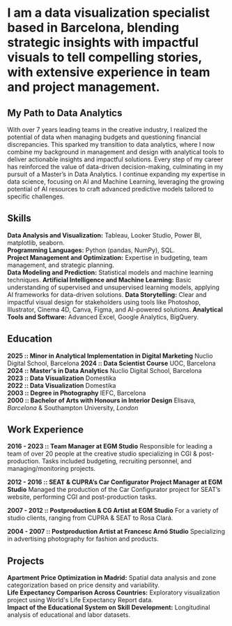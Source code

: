 # I am a data visualization specialist based in Barcelona, blending strategic insights with impactful visuals to tell compelling stories, with extensive experience in team and project management.

## My Path to Data Analytics
With over 7 years leading teams in the creative industry, I realized the potential of data when managing budgets and questioning financial discrepancies. This sparked my transition to data analytics, where I now combine my background in management and design with analytical tools to deliver actionable insights and impactful solutions. Every step of my career has reinforced the value of data-driven decision-making, culminating in my pursuit of a Master’s in Data Analytics. I continue expanding my expertise in data science, focusing on AI and Machine Learning, leveraging the growing potential of AI resources to craft advanced predictive models tailored to specific challenges.

## Skills
**Data Analysis and Visualization:** Tableau, Looker Studio, Power BI, matplotlib, seaborn.  
**Programming Languages:** Python (pandas, NumPy), SQL.  
**Project Management and Optimization:** Expertise in budgeting, team management, and strategic planning.  
**Data Modeling and Prediction:** Statistical models and machine learning techniques.
**Artificial Intelligence and Machine Learning:** Basic understanding of supervised and unsupervised learning models, applying AI frameworks for data-driven solutions.
**Data Storytelling:** Clear and impactful visual design for stakeholders using tools like Photoshop, Illustrator, Cinema 4D, Canva, Figma, and AI-powered solutions.
**Analytical Tools and Software:** Advanced Excel, Google Analytics, BigQuery.
 
## Education
**2025 :: Minor in Analytical Implementation in Digital Marketing** Nuclio Digital School, Barcelona
**2024 :: Data Scientist Course** UOC, Barcelona
**2024 :: Master's in Data Analytics** Nuclio Digital School, Barcelona  
**2023 :: Data Visualization**  Domestika  
**2022 :: Data Visualization** Domestika  
**2003 :: Degree in Photography** IEFC, Barcelona  
**2000 :: Bachelor of Arts with Honours in Interior Design** Elisava, *Barcelona* & Southampton University, *London*  

## Work Experience

**2016 - 2023 :: Team Manager at EGM Studio**
Responsible for leading a team of over 20 people at the creative studio specializing in CGI & post-production. Tasks included budgeting, recruiting personnel, and managing/monitoring projects.

**2012 - 2016 :: SEAT & CUPRA’s Car Configurator Project Manager at EGM Studio**
Managed the production of the Car Configurator project for SEAT’s website, performing CGI and post-production tasks.

**2007 - 2012 :: Postproduction & CG Artist at EGM Studio**
For a variety of studio clients, ranging from CUPRA & SEAT to Rosa Clará.

**2004 - 2007 :: Postproduction Artist at Francesc Arnó Studio**
Specializing in advertising photography for fashion and products.

## Projects

**Apartment Price Optimization in Madrid:** Spatial data analysis and zone categorization based on price density and variability.  
**Life Expectancy Comparison Across Countries:** Exploratory visualization project using World's Life Expectancy Report data.  
**Impact of the Educational System on Skill Development:** Longitudinal analysis of educational and labor datasets.  
